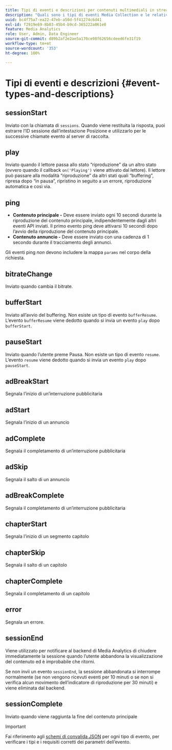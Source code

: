 ```yaml
---
title: Tipi di eventi e descrizioni per contenuti multimediali in streaming
description: "Quali sono i tipi di eventi Media Collection e le relative descrizioni? "
uuid: bc4f75a7-ea22-47eb-a50d-5f41274c6d41
exl-id: f2919e69-8b03-45b4-b9cd-365222a061e0
feature: Media Analytics
role: User, Admin, Data Engineer
source-git-commit: d89b2af2e2ae5a170ce98f62656cdeed6fe31f19
workflow-type: tm+mt
source-wordcount: '353'
ht-degree: 100%

---
```


# Tipi di eventi e descrizioni {#event-types-and-descriptions}

## sessionStart

Inviato con la chiamata di `sessions`. Quando viene restituita la risposta, puoi estrarre l’ID sessione dall’intestazione Posizione e utilizzarlo per le successive chiamate evento al server di raccolta.

## play

Inviato quando il lettore passa allo stato “riproduzione” da un altro stato (ovvero quando il callback `on('Playing')` viene attivato dal lettore). Il lettore può passare alla modalità “riproduzione” da altri stati quali “buffering”, ripresa dopo “in pausa”, ripristino in seguito a un errore, riproduzione automatica e così via.

## ping

* **Contenuto principale -** Deve essere inviato ogni 10 secondi durante la riproduzione del contenuto principale, indipendentemente dagli altri eventi API inviati. Il primo evento ping deve attivarsi 10 secondi dopo l’avvio della riproduzione del contenuto principale.
* **Contenuto annuncio -** Deve essere inviato con una cadenza di 1 secondo durante il tracciamento degli annunci.

Gli eventi ping *non* devono includere la mappa `params` nel corpo della richiesta.

## bitrateChange

Inviato quando cambia il bitrate.

## bufferStart

Inviato all’avvio del buffering. Non esiste un tipo di evento `bufferResume`. L’evento `bufferResume` viene dedotto quando si invia un evento `play` dopo `bufferStart`.

## pauseStart

Inviato quando l’utente preme Pausa. Non esiste un tipo di evento `resume`. L’evento `resume` viene dedotto quando si invia un evento `play` dopo `pauseStart`.

## adBreakStart

Segnala l’inizio di un’interruzione pubblicitaria

## adStart

Segnala l’inizio di un annuncio

## adComplete

Segnala il completamento di un’interruzione pubblicitaria

## adSkip

Segnala il salto di un annuncio

## adBreakComplete

Segnala il completamento di un’interruzione pubblicitaria

## chapterStart

Segnala l’inizio di un segmento capitolo

## chapterSkip

Segnala il salto di un capitolo

## chapterComplete

Segnala il completamento di un capitolo

## error

Segnala un errore.

## sessionEnd

Viene utilizzato per notificare al backend di Media Analytics di chiudere immediatamente la sessione quando l’utente abbandona la visualizzazione del contenuto ed è improbabile che ritorni.

Se non invii un evento `sessionEnd`, la sessione abbandonata si interrompe normalmente (se non vengono ricevuti eventi per 10 minuti o se non si verifica alcun movimento dell’indicatore di riproduzione per 30 minuti) e viene eliminata dal backend.

## sessionComplete

Inviato quando viene raggiunta la fine del contenuto principale

>[!IMPORTANT]
>
>Fai riferimento agli [schemi di convalida JSON](/help/media-collection-api/mc-api-ref/mc-api-json-validation.md) per ogni tipo di evento, per verificare i tipi e i requisiti corretti dei parametri dell’evento.
